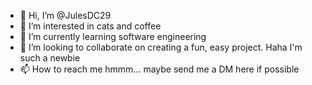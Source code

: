 - 👋 Hi, I’m @JulesDC29
- 👀 I’m interested in cats and coffee
- 🌱 I’m currently learning software engineering 
- 💞️ I’m looking to collaborate on creating a fun, easy project. Haha I'm such a newbie
- 📫 How to reach me hmmm... maybe send me a DM here if possible

<!---
JulesDC29/JulesDC29 is a ✨ special ✨ repository because its `README.md` (this file) appears on your GitHub profile.
You can click the Preview link to take a look at your changes.
--->
